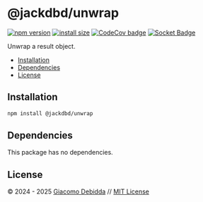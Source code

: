 # @jackdbd/unwrap

[![npm version](https://badge.fury.io/js/@jackdbd%2Funwrap.svg)](https://badge.fury.io/js/@jackdbd%2Funwrap)
[![install size](https://packagephobia.com/badge?p=@jackdbd/unwrap)](https://packagephobia.com/result?p=@jackdbd/unwrap)
[![CodeCov badge](https://codecov.io/gh/jackdbd/rapido/graph/badge.svg?token=BpFF8tmBYS)](https://app.codecov.io/gh/jackdbd/rapido?flags%5B0%5D=unwrap)
[![Socket Badge](https://socket.dev/api/badge/npm/package/@jackdbd/unwrap)](https://socket.dev/npm/package/@jackdbd/unwrap)

Unwrap a result object.

- [Installation](#installation)
- [Dependencies](#dependencies)
- [License](#license)

## Installation

```sh
npm install @jackdbd/unwrap
```

## Dependencies

This package has no dependencies.

## License

&copy; 2024 - 2025 [Giacomo Debidda](https://www.giacomodebidda.com/) // [MIT License](https://spdx.org/licenses/MIT.html)
